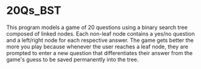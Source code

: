 # 20Qs_BST
This program models a game of 20 questions using a binary search tree composed of linked nodes. Each non-leaf node contains a yes/no question and a left/right node for each respective answer. The game gets better the more you play because whenever the user reaches a leaf node, they are prompted to enter a new question that differentiates their answer from the game's guess to be saved permanently into the tree.
